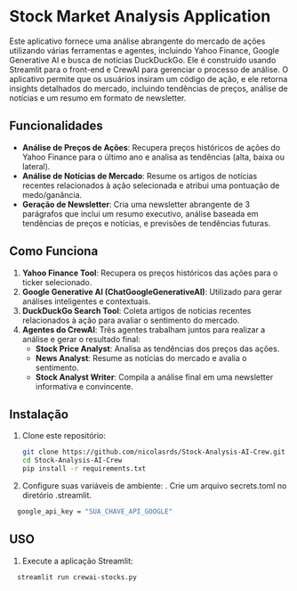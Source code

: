 # Stock Market Analysis Application

Este aplicativo fornece uma análise abrangente do mercado de ações utilizando várias ferramentas e agentes, incluindo Yahoo Finance, Google Generative AI e busca de notícias DuckDuckGo. Ele é construído usando Streamlit para o front-end e CrewAI para gerenciar o processo de análise. O aplicativo permite que os usuários insiram um código de ação, e ele retorna insights detalhados do mercado, incluindo tendências de preços, análise de notícias e um resumo em formato de newsletter.

## Funcionalidades

- **Análise de Preços de Ações**: Recupera preços históricos de ações do Yahoo Finance para o último ano e analisa as tendências (alta, baixa ou lateral).
- **Análise de Notícias de Mercado**: Resume os artigos de notícias recentes relacionados à ação selecionada e atribui uma pontuação de medo/ganância.
- **Geração de Newsletter**: Cria uma newsletter abrangente de 3 parágrafos que inclui um resumo executivo, análise baseada em tendências de preços e notícias, e previsões de tendências futuras.

## Como Funciona

1. **Yahoo Finance Tool**: Recupera os preços históricos das ações para o ticker selecionado.
2. **Google Generative AI (ChatGoogleGenerativeAI)**: Utilizado para gerar análises inteligentes e contextuais.
3. **DuckDuckGo Search Tool**: Coleta artigos de notícias recentes relacionados à ação para avaliar o sentimento do mercado.
4. **Agentes do CrewAI**: Três agentes trabalham juntos para realizar a análise e gerar o resultado final:
   - **Stock Price Analyst**: Analisa as tendências dos preços das ações.
   - **News Analyst**: Resume as notícias do mercado e avalia o sentimento.
   - **Stock Analyst Writer**: Compila a análise final em uma newsletter informativa e convincente.

## Instalação

1. Clone este repositório:
   ```bash
   git clone https://github.com/nicolasrds/Stock-Analysis-AI-Crew.git
   cd Stock-Analysis-AI-Crew
   pip install -r requirements.txt
   ```
2. Configure suas variáveis de ambiente:
  . Crie um arquivo secrets.toml no diretório .streamlit.

  ```bash
    google_api_key = "SUA_CHAVE_API_GOOGLE"
  ```

## USO

1. Execute a aplicação Streamlit:
  ```bash
    streamlit run crewai-stocks.py

  ```
